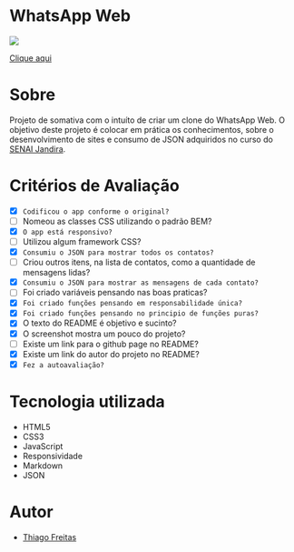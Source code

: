 # WhatsApp Web

![](./img/screenshot.jpg)

[Clique aqui](https://github.com/Thiago1223/whatsApp-senai-1-2023)

# Sobre

Projeto de somativa com o intuíto de criar um clone do WhatsApp Web.
O objetivo deste projeto é colocar em prática os conhecimentos, sobre o desenvolvimento de sites e consumo de JSON adquiridos no curso do [SENAI Jandira](https://jandira.sp.senai.br/).

# Critérios de Avaliação

- [X] `Codificou o app conforme o original?`
- [ ] Nomeou as classes CSS utilizando o padrão BEM?
- [X] `O app está responsivo?`
- [ ] Utilizou algum framework CSS?
- [X] `Consumiu o JSON para mostrar todos os contatos?`
- [ ] Criou outros itens, na lista de contatos, como a quantidade de mensagens lidas?
- [X] `Consumiu o JSON para mostrar as mensagens de cada contato?`
- [ ] Foi criado variáveis pensando nas boas praticas?
- [X] `Foi criado funções pensando em responsabilidade única?`
- [X] `Foi criado funções pensando no principio de funções puras?`
- [X] O texto do README é objetivo e sucinto?
- [X] O screenshot mostra um pouco do projeto?
- [ ] Existe um link para o github page no README?
- [X] Existe um link do autor do projeto no README?
- [X] `Fez a autoavaliação?`

# Tecnologia utilizada 

- HTML5
- CSS3
- JavaScript
- Responsividade
- Markdown  
- JSON


# Autor 

- [Thiago Freitas](https://github.com/Thiago1223)